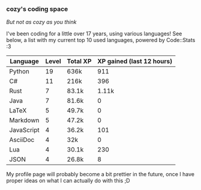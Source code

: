 ### cozy's coding space
*But not as cozy as you think*

I've been coding for a little over 17 years, using various languages! See below, a list with my current top 10 used languages, powered by Code::Stats :3
    
| Language | Level | Total XP | XP gained (last 12 hours) |
| --- | --- | --- | --- |
| Python | 19 | 636k | 911 |
| C# | 11 | 216k | 396 |
| Rust | 7 | 83.1k | 1.11k |
| Java | 7 | 81.6k | 0 |
| LaTeX | 5 | 49.7k | 0 |
| Markdown | 5 | 47.2k | 0 |
| JavaScript | 4 | 36.2k | 101 |
| AsciiDoc | 4 | 32k | 0 |
| Lua | 4 | 30.1k | 230 |
| JSON | 4 | 26.8k | 8 |
    
My profile page will probably become a bit prettier in the future, once I have proper ideas on what I can actually do with this ;D
